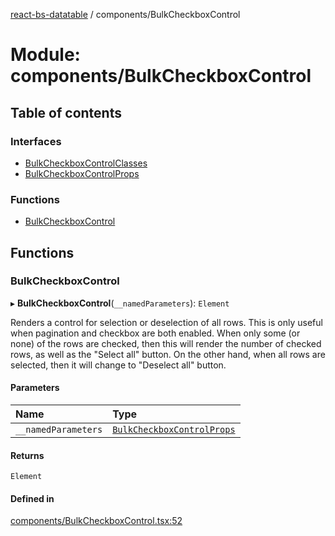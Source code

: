 [react-bs-datatable](../README.md) / components/BulkCheckboxControl

# Module: components/BulkCheckboxControl

## Table of contents

### Interfaces

- [BulkCheckboxControlClasses](../interfaces/components_BulkCheckboxControl.BulkCheckboxControlClasses.md)
- [BulkCheckboxControlProps](../interfaces/components_BulkCheckboxControl.BulkCheckboxControlProps.md)

### Functions

- [BulkCheckboxControl](components_BulkCheckboxControl.md#bulkcheckboxcontrol)

## Functions

### BulkCheckboxControl

▸ **BulkCheckboxControl**(`__namedParameters`): `Element`

Renders a control for selection or deselection of all rows. This is
only useful when pagination and checkbox are both enabled. When only
some (or none) of the rows are checked, then this will render the
number of checked rows, as well as the "Select all" button.
On the other hand, when all rows are selected, then it will
change to "Deselect all" button.

#### Parameters

| Name | Type |
| :------ | :------ |
| `__namedParameters` | [`BulkCheckboxControlProps`](../interfaces/components_BulkCheckboxControl.BulkCheckboxControlProps.md) |

#### Returns

`Element`

#### Defined in

[components/BulkCheckboxControl.tsx:52](https://github.com/imballinst/react-bs-datatable/blob/0e2d530/src/components/BulkCheckboxControl.tsx#L52)
